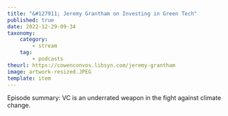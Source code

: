 ```yaml
---
title: "&#127911; Jeremy Grantham on Investing in Green Tech"
published: true
date: 2022-12-29-09-34
taxonomy:
    category:
        - stream
    tag:
        - podcasts
theurl: https://cowenconvos.libsyn.com/jeremy-grantham
image: artwork-resized.JPEG
template: item
---
```


Episode summary: VC is an underrated weapon in the fight against climate change.
